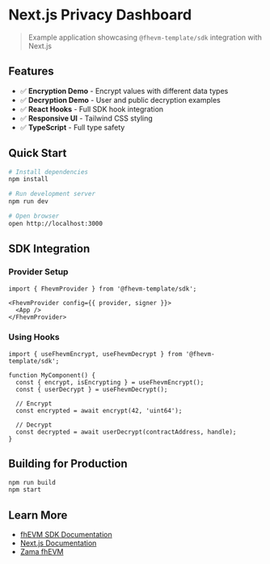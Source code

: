 # Next.js Privacy Dashboard

> Example application showcasing `@fhevm-template/sdk` integration with Next.js

## Features

- ✅ **Encryption Demo** - Encrypt values with different data types
- ✅ **Decryption Demo** - User and public decryption examples
- ✅ **React Hooks** - Full SDK hook integration
- ✅ **Responsive UI** - Tailwind CSS styling
- ✅ **TypeScript** - Full type safety

## Quick Start

```bash
# Install dependencies
npm install

# Run development server
npm run dev

# Open browser
open http://localhost:3000
```

## SDK Integration

### Provider Setup

```tsx
import { FhevmProvider } from '@fhevm-template/sdk';

<FhevmProvider config={{ provider, signer }}>
  <App />
</FhevmProvider>
```

### Using Hooks

```tsx
import { useFhevmEncrypt, useFhevmDecrypt } from '@fhevm-template/sdk';

function MyComponent() {
  const { encrypt, isEncrypting } = useFhevmEncrypt();
  const { userDecrypt } = useFhevmDecrypt();

  // Encrypt
  const encrypted = await encrypt(42, 'uint64');

  // Decrypt
  const decrypted = await userDecrypt(contractAddress, handle);
}
```

## Building for Production

```bash
npm run build
npm start
```

## Learn More

- [fhEVM SDK Documentation](../../packages/fhevm-sdk/README.md)
- [Next.js Documentation](https://nextjs.org/docs)
- [Zama fhEVM](https://docs.zama.ai/fhevm)
